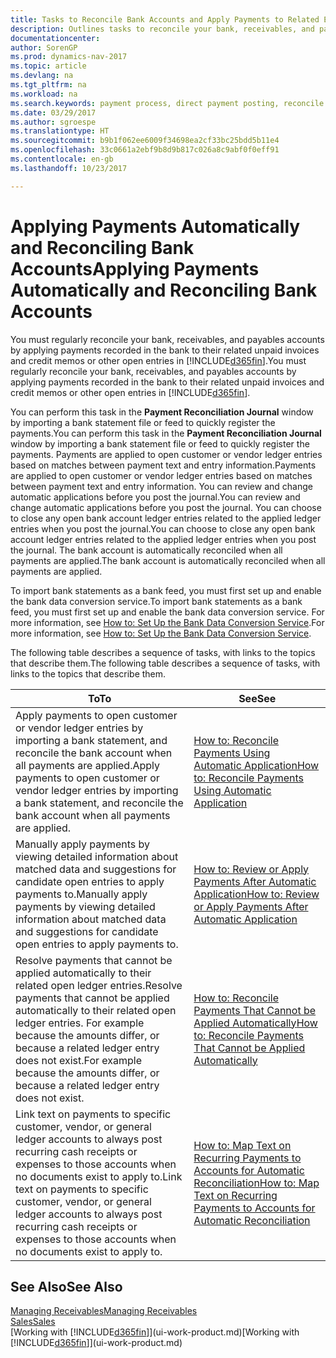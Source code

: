 ```yaml
---
title: Tasks to Reconcile Bank Accounts and Apply Payments to Related Entries
description: Outlines tasks to reconcile your bank, receivables, and payables accounts, post cash receipts or expenses, and apply payments automatically.
documentationcenter: 
author: SorenGP
ms.prod: dynamics-nav-2017
ms.topic: article
ms.devlang: na
ms.tgt_pltfrm: na
ms.workload: na
ms.search.keywords: payment process, direct payment posting, reconcile payment, expenses, cash receipts
ms.date: 03/29/2017
ms.author: sgroespe
ms.translationtype: HT
ms.sourcegitcommit: b9b1f062ee6009f34698ea2cf33bc25bdd5b11e4
ms.openlocfilehash: 33c0661a2ebf9b8d9b817c026a8c9abf0f0eff91
ms.contentlocale: en-gb
ms.lasthandoff: 10/23/2017

---
```

# <a name="applying-payments-automatically-and-reconciling-bank-accounts"></a><span data-ttu-id="159eb-103">Applying Payments Automatically and Reconciling Bank Accounts</span><span class="sxs-lookup"><span data-stu-id="159eb-103">Applying Payments Automatically and Reconciling Bank Accounts</span></span>
<span data-ttu-id="159eb-104">You must regularly reconcile your bank, receivables, and payables accounts by applying payments recorded in the bank to their related unpaid invoices and credit memos or other open entries in [!INCLUDE[d365fin](includes/d365fin_long_md.md)].</span><span class="sxs-lookup"><span data-stu-id="159eb-104">You must regularly reconcile your bank, receivables, and payables accounts by applying payments recorded in the bank to their related unpaid invoices and credit memos or other open entries in [!INCLUDE[d365fin](includes/d365fin_long_md.md)].</span></span>  

<span data-ttu-id="159eb-105">You can perform this task in the **Payment Reconciliation Journal** window by importing a bank statement file or feed to quickly register the payments.</span><span class="sxs-lookup"><span data-stu-id="159eb-105">You can perform this task in the **Payment Reconciliation Journal** window by importing a bank statement file or feed to quickly register the payments.</span></span> <span data-ttu-id="159eb-106">Payments are applied to open customer or vendor ledger entries based on matches between payment text and entry information.</span><span class="sxs-lookup"><span data-stu-id="159eb-106">Payments are applied to open customer or vendor ledger entries based on matches between payment text and entry information.</span></span> <span data-ttu-id="159eb-107">You can review and change automatic applications before you post the journal.</span><span class="sxs-lookup"><span data-stu-id="159eb-107">You can review and change automatic applications before you post the journal.</span></span> <span data-ttu-id="159eb-108">You can choose to close any open bank account ledger entries related to the applied ledger entries when you post the journal.</span><span class="sxs-lookup"><span data-stu-id="159eb-108">You can choose to close any open bank account ledger entries related to the applied ledger entries when you post the journal.</span></span> <span data-ttu-id="159eb-109">The bank account is automatically reconciled when all payments are applied.</span><span class="sxs-lookup"><span data-stu-id="159eb-109">The bank account is automatically reconciled when all payments are applied.</span></span>  

<span data-ttu-id="159eb-110">To import bank statements as a bank feed, you must first set up and enable the bank data conversion service.</span><span class="sxs-lookup"><span data-stu-id="159eb-110">To import bank statements as a bank feed, you must first set up and enable the bank data conversion service.</span></span> <span data-ttu-id="159eb-111">For more information, see [How to: Set Up the Bank Data Conversion Service](bank-how-setup-bank-data-conversion-service.md).</span><span class="sxs-lookup"><span data-stu-id="159eb-111">For more information, see [How to: Set Up the Bank Data Conversion Service](bank-how-setup-bank-data-conversion-service.md).</span></span>  

<span data-ttu-id="159eb-112">The following table describes a sequence of tasks, with links to the topics that describe them.</span><span class="sxs-lookup"><span data-stu-id="159eb-112">The following table describes a sequence of tasks, with links to the topics that describe them.</span></span>  

| <span data-ttu-id="159eb-113">To</span><span class="sxs-lookup"><span data-stu-id="159eb-113">To</span></span> | <span data-ttu-id="159eb-114">See</span><span class="sxs-lookup"><span data-stu-id="159eb-114">See</span></span> |
| --- | --- |
| <span data-ttu-id="159eb-115">Apply payments to open customer or vendor ledger entries by importing a bank statement, and reconcile the bank account when all payments are applied.</span><span class="sxs-lookup"><span data-stu-id="159eb-115">Apply payments to open customer or vendor ledger entries by importing a bank statement, and reconcile the bank account when all payments are applied.</span></span> |[<span data-ttu-id="159eb-116">How to: Reconcile Payments Using Automatic Application</span><span class="sxs-lookup"><span data-stu-id="159eb-116">How to: Reconcile Payments Using Automatic Application</span></span>](receivables-how-reconcile-payments-auto-application.md) |
| <span data-ttu-id="159eb-117">Manually apply payments by viewing detailed information about matched data and suggestions for candidate open entries to apply payments to.</span><span class="sxs-lookup"><span data-stu-id="159eb-117">Manually apply payments by viewing detailed information about matched data and suggestions for candidate open entries to apply payments to.</span></span> |[<span data-ttu-id="159eb-118">How to: Review or Apply Payments After Automatic Application</span><span class="sxs-lookup"><span data-stu-id="159eb-118">How to: Review or Apply Payments After Automatic Application</span></span>](receivables-how-review-apply-payments-auto-application.md) |
| <span data-ttu-id="159eb-119">Resolve payments that cannot be applied automatically to their related open ledger entries.</span><span class="sxs-lookup"><span data-stu-id="159eb-119">Resolve payments that cannot be applied automatically to their related open ledger entries.</span></span> <span data-ttu-id="159eb-120">For example because the amounts differ, or because a related ledger entry does not exist.</span><span class="sxs-lookup"><span data-stu-id="159eb-120">For example because the amounts differ, or because a related ledger entry does not exist.</span></span> |[<span data-ttu-id="159eb-121">How to: Reconcile Payments That Cannot be Applied Automatically</span><span class="sxs-lookup"><span data-stu-id="159eb-121">How to: Reconcile Payments That Cannot be Applied Automatically</span></span>](receivables-how-reconcile-payments-cannot-apply-auto.md) |
| <span data-ttu-id="159eb-122">Link text on payments to specific customer, vendor, or general ledger accounts to always post recurring cash receipts or expenses to those accounts when no documents exist to apply to.</span><span class="sxs-lookup"><span data-stu-id="159eb-122">Link text on payments to specific customer, vendor, or general ledger accounts to always post recurring cash receipts or expenses to those accounts when no documents exist to apply to.</span></span> |[<span data-ttu-id="159eb-123">How to: Map Text on Recurring Payments to Accounts for Automatic Reconciliation</span><span class="sxs-lookup"><span data-stu-id="159eb-123">How to: Map Text on Recurring Payments to Accounts for Automatic Reconciliation</span></span>](receivables-how-map-text-recurring-payments-accounts-auto-reconcilliation.md) |

## <a name="see-also"></a><span data-ttu-id="159eb-124">See Also</span><span class="sxs-lookup"><span data-stu-id="159eb-124">See Also</span></span>
[<span data-ttu-id="159eb-125">Managing Receivables</span><span class="sxs-lookup"><span data-stu-id="159eb-125">Managing Receivables</span></span>](receivables-manage-receivables.md)  
[<span data-ttu-id="159eb-126">Sales</span><span class="sxs-lookup"><span data-stu-id="159eb-126">Sales</span></span>](sales-manage-sales.md)  
<span data-ttu-id="159eb-127">[Working with [!INCLUDE[d365fin](includes/d365fin_md.md)]](ui-work-product.md)</span><span class="sxs-lookup"><span data-stu-id="159eb-127">[Working with [!INCLUDE[d365fin](includes/d365fin_md.md)]](ui-work-product.md)</span></span>


